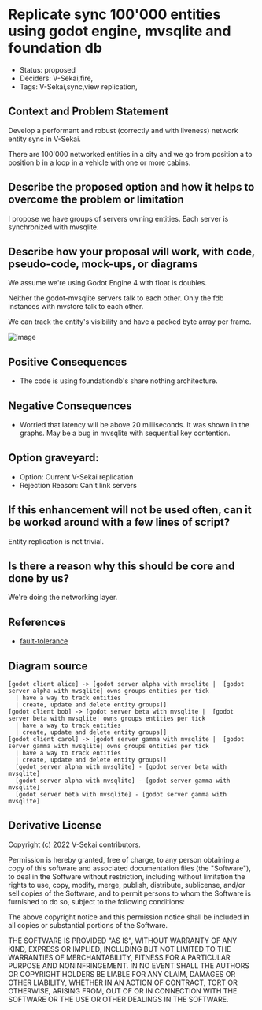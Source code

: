 # Replicate sync 100'000 entities using godot engine, mvsqlite and foundation db

- Status: proposed
- Deciders: V-Sekai,fire,
- Tags: V-Sekai,sync,view replication,

## Context and Problem Statement

Develop a performant and robust (correctly and with liveness) network entity sync in V-Sekai.

There are 100'000 networked entities in a city and we go from position a to position b in a loop in a vehicle with one or more cabins.

## Describe the proposed option and how it helps to overcome the problem or limitation

I propose we have groups of servers owning entities. Each server is synchronized with mvsqlite.
 
## Describe how your proposal will work, with code, pseudo-code, mock-ups, or diagrams

We assume we're using Godot Engine 4 with float is doubles.

Neither the godot-mvsqlite servers talk to each other. Only the fdb instances with mvstore talk to each other.

We can track the entity's visibility and have a packed byte array per frame.
 
![image](https://user-images.githubusercontent.com/32321/196743240-092dba67-98e7-4a92-937c-48dd26284d4f.png)

## Positive Consequences <!-- optional -->

- The code is using foundationdb's share nothing architecture.

## Negative Consequences <!-- optional -->

- Worried that latency will be above 20 milliseconds. It was shown in the graphs. May be a bug in mvsqlite with sequential key contention.

## Option graveyard: <!-- same as above -->

- Option: Current V-Sekai replication
- Rejection Reason: Can't link servers

## If this enhancement will not be used often, can it be worked around with a few lines of script?

Entity replication is not trivial.

## Is there a reason why this should be core and done by us?

We're doing the networking layer.

## References <!-- optional and numbers of links can vary -->

- [fault-tolerance](https://apple.github.io/foundationdb/fault-tolerance.html)

## Diagram source

```nomnoml
[godot client alice] -> [godot server alpha with mvsqlite |  [godot server alpha with mvsqlite| owns groups entities per tick
  | have a way to track entities
  | create, update and delete entity groups]]
[godot client bob] -> [godot server beta with mvsqlite |  [godot server beta with mvsqlite| owns groups entities per tick
  | have a way to track entities
  | create, update and delete entity groups]]
[godot client carol] -> [godot server gamma with mvsqlite |  [godot server gamma with mvsqlite| owns groups entities per tick
  | have a way to track entities
  | create, update and delete entity groups]]
  [godot server alpha with mvsqlite] - [godot server beta with mvsqlite]
  [godot server alpha with mvsqlite] - [godot server gamma with mvsqlite]
  [godot server beta with mvsqlite] - [godot server gamma with mvsqlite]
```


## Derivative License

Copyright (c) 2022 V-Sekai contributors.

Permission is hereby granted, free of charge, to any person obtaining a copy
of this software and associated documentation files (the "Software"), to deal
in the Software without restriction, including without limitation the rights
to use, copy, modify, merge, publish, distribute, sublicense, and/or sell
copies of the Software, and to permit persons to whom the Software is
furnished to do so, subject to the following conditions:

The above copyright notice and this permission notice shall be included in all
copies or substantial portions of the Software.

THE SOFTWARE IS PROVIDED "AS IS", WITHOUT WARRANTY OF ANY KIND, EXPRESS OR
IMPLIED, INCLUDING BUT NOT LIMITED TO THE WARRANTIES OF MERCHANTABILITY,
FITNESS FOR A PARTICULAR PURPOSE AND NONINFRINGEMENT. IN NO EVENT SHALL THE
AUTHORS OR COPYRIGHT HOLDERS BE LIABLE FOR ANY CLAIM, DAMAGES OR OTHER
LIABILITY, WHETHER IN AN ACTION OF CONTRACT, TORT OR OTHERWISE, ARISING FROM,
  OUT OF OR IN CONNECTION WITH THE SOFTWARE OR THE USE OR OTHER DEALINGS IN THE
  SOFTWARE.
